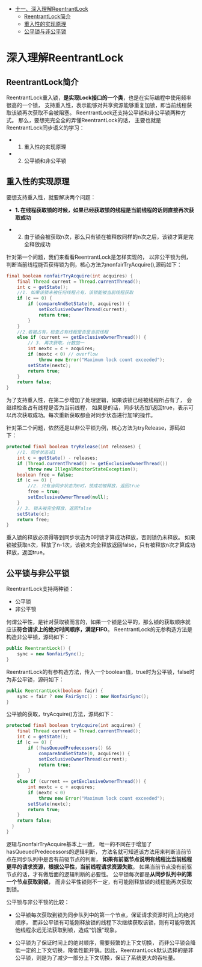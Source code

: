 <!-- GFM-TOC -->
* [十一、深入理解ReentrantLock](#深入理解ReentrantLock)
    * [ReentrantLock简介](#ReentrantLock简介)
    * [重入性的实现原理](#重入性的实现原理)
    * [公平锁与非公平锁](#公平锁与非公平锁)
<!-- GFM-TOC -->

# 深入理解ReentrantLock
## ReentrantLock简介
ReentrantLock重入锁，**是实现Lock接口的一个类**，也是在实际编程中使用频率很高的一个锁，
支持重入性，表示能够对共享资源能够重复加锁，即当前线程获取该锁再次获取不会被阻塞。
ReentrantLock还支持公平锁和非公平锁两种方式。
那么，要想完完全全的弄懂ReentrantLock的话，
主要也就是ReentrantLock同步语义的学习：

- 1. 重入性的实现原理
- 2. 公平锁和非公平锁

## 重入性的实现原理
要想支持重入性，就要解决两个问题：

- **1. 在线程获取锁的时候，如果已经获取锁的线程是当前线程的话则直接再次获取成功**

- 2. 由于锁会被获取n次，那么只有锁在被释放同样的n次之后，该锁才算是完全释放成功

针对第一个问题，我们来看看ReentrantLock是怎样实现的，
以非公平锁为例，判断当前线程能否获得锁为例，核心方法为nonfairTryAcquire(),源码如下：
```java
final boolean nonfairTryAcquire(int acquires) {
    final Thread current = Thread.currentThread();
    int c = getState();
    //1. 如果该锁未被任何线程占有，该锁能被当前线程获取
	if (c == 0) {
        if (compareAndSetState(0, acquires)) {
            setExclusiveOwnerThread(current);
            return true;
        }
    }
	//2.若被占有，检查占有线程是否是当前线程
    else if (current == getExclusiveOwnerThread()) {
		// 3. 再次获取，计数加一
        int nextc = c + acquires;
        if (nextc < 0) // overflow
            throw new Error("Maximum lock count exceeded");
        setState(nextc);
        return true;
    }
    return false;
}
```
为了支持重入性，在第二步增加了处理逻辑，如果该锁已经被线程所占有了，
会继续检查占有线程是否为当前线程，
如果是的话，同步状态加1返回true，表示可以再次获取成功。每次重新获取都会对同步状态进行加1的操作。

针对第二个问题，依然还是以非公平锁为例，核心方法为tryRelease，源码如下：
```java
protected final boolean tryRelease(int releases) {
	//1. 同步状态减1
    int c = getState() - releases;
    if (Thread.currentThread() != getExclusiveOwnerThread())
        throw new IllegalMonitorStateException();
    boolean free = false;
    if (c == 0) {
		//2. 只有当同步状态为0时，锁成功被释放，返回true
        free = true;
        setExclusiveOwnerThread(null);
    }
	// 3. 锁未被完全释放，返回false
    setState(c);
    return free;
}
```
重入锁的释放必须得等到同步状态为0时锁才算成功释放，否则锁仍未释放。
如果锁被获取n次，释放了n-1次，该锁未完全释放返回false，只有被释放n次才算成功释放，返回true。

## 公平锁与非公平锁
ReentrantLock支持两种锁：
- 公平锁
- 非公平锁

何谓公平性，是针对获取锁而言的，如果一个锁是公平的，那么锁的获取顺序就
应该**符合请求上的绝对时间顺序，满足FIFO**。
ReentrantLock的无参构造方法是构造非公平锁，源码如下：
```java
public ReentrantLock() {
    sync = new NonfairSync();
}
```
ReentrantLock的有参构造方法，传入一个boolean值，true时为公平锁，false时为非公平锁，源码如下：
```java
public ReentrantLock(boolean fair) {
    sync = fair ? new FairSync() : new NonfairSync();
}
```
公平锁的获取，tryAcquire()方法，源码如下：
```java
protected final boolean tryAcquire(int acquires) {
    final Thread current = Thread.currentThread();
    int c = getState();
    if (c == 0) {
        if (!hasQueuedPredecessors() &&
            compareAndSetState(0, acquires)) {
            setExclusiveOwnerThread(current);
            return true;
        }
    }
    else if (current == getExclusiveOwnerThread()) {
        int nextc = c + acquires;
        if (nextc < 0)
            throw new Error("Maximum lock count exceeded");
        setState(nextc);
        return true;
    }
    return false;
  }
}
```
逻辑与nonfairTryAcquire基本上一致，
唯一的不同在于增加了hasQueuedPredecessors的逻辑判断，
方法名就可知道该方法用来判断当前节点在同步队列中是否有前驱节点的判断，
**如果有前驱节点说明有线程比当前线程更早的请求资源，根据公平性，当前线程请求资源失败**。
如果当前节点没有前驱节点的话，才有做后面的逻辑判断的必要性。
公平锁每次都是**从同步队列中的第一个节点获取到锁**，
而非公平性锁则不一定，有可能刚释放锁的线程能再次获取到锁。

公平锁与非公平锁的比较：

- 公平锁每次获取到锁为同步队列中的第一个节点，保证请求资源时间上的绝对顺序，
而非公平锁有可能刚释放锁的线程下次继续获取该锁，则有可能导致其他线程永远无法获取到锁，造成“饥饿”现象。

- 公平锁为了保证时间上的绝对顺序，需要频繁的上下文切换，
而非公平锁会降低一定的上下文切换，降低性能开销。因此，ReentrantLock默认选择的是非公平锁，则是为了减少一部分上下文切换，保证了系统更大的吞吐量。
